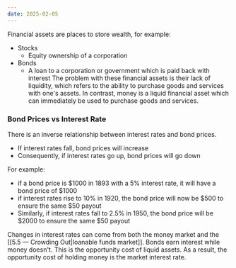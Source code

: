 ```yaml
---
date: 2025-02-05
---
```

Financial assets are places to store wealth, for example:
- Stocks
	- Equity ownership of a corporation
- Bonds
	- A loan to a corporation or government which is paid back with interest
The problem with these financial assets is their lack of liquidity, which refers to the ability to purchase goods and services with one's assets. In contrast, money is a liquid financial asset which can immediately be used to purchase goods and services.
### Bond Prices vs Interest Rate
There is an inverse relationship between interest rates and bond prices.
- If interest rates fall, bond prices will increase
- Consequently, if interest rates go up, bond prices will go down

For example:
- if a bond price is $1000 in 1893 with a 5% interest rate, it will have a bond price of $1000
- if interest rates rise to 10% in 1920, the bond price will now be $500 to ensure the same $50 payout
- Similarly, if interest rates fall to 2.5% in 1950, the bond price will be $2000 to ensure the same $50 payout

Changes in interest rates can come from both the money market and the [[5.5 — Crowding Out|loanable funds market]]. Bonds earn interest while money doesn't. This is the opportunity cost of liquid assets. As a result, the opportunity cost of holding money is the market interest rate.